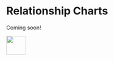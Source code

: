 # Relationship Charts

Coming soon!

<img src="https://emoji.slack-edge.com/TQM6AQHSB/blobby/84f99dd2f53f9768.gif" width=50 />